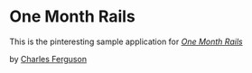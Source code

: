 # One Month Rails

This is the pinteresting sample application for
[*One Month Rails*](http://onemonthrails.com)

by [Charles Ferguson](charlesmontieferg.com)
